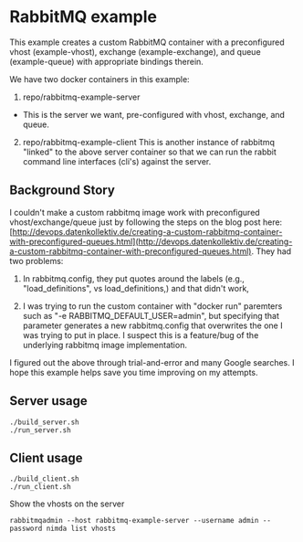 # RabbitMQ example

This example creates a custom RabbitMQ container with a preconfigured vhost (example-vhost), exchange (example-exchange), and queue (example-queue) with appropriate bindings therein.

We have two docker containers in this example:

1. repo/rabbitmq-example-server
  * This is the server we want, pre-configured with vhost, exchange, and queue.

2. repo/rabbitmq-example-client
   This is another instance of rabbitmq "linked" to the above server container so that we can run the rabbit command line interfaces (cli's) against the server.

## Background Story

I couldn't make a custom rabbitmq image work with preconfigured vhost/exchange/queue just by following the steps on the blog post here: [http://devops.datenkollektiv.de/creating-a-custom-rabbitmq-container-with-preconfigured-queues.html](http://devops.datenkollektiv.de/creating-a-custom-rabbitmq-container-with-preconfigured-queues.html). They had two problems:

1. In rabbitmq.config, they put quotes around the labels (e.g., "load_definitions", vs load_definitions,) and that didn't work,

2. I was trying to run the custom container with "docker run" paremters such as "-e RABBITMQ_DEFAULT_USER=admin", but specifying that parameter generates a new rabbitmq.config that overwrites the one I was trying to put in place. I suspect this is a feature/bug of the underlying rabbitmq image implementation.

I figured out the above through trial-and-error and many Google searches. I hope this example helps save you time improving on my attempts.

## Server usage

```
./build_server.sh
./run_server.sh
```

## Client usage

```
./build_client.sh
./run_client.sh
```

Show the vhosts on the server
```
rabbitmqadmin --host rabbitmq-example-server --username admin --password nimda list vhosts
```
